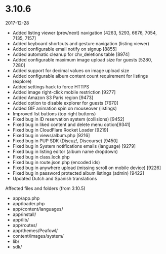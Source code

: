 # 3.10.6

2017-12-28

- Added listing viewer (prev/next) navigation [4263, 5293, 6676, 7054, 7135, 7157]
- Added keyboard shortcuts and gesture navigation (listing viewer)
- Added configurable email notify on signup [8855]
- Added automatic cleanup for chv_deletions table [8974]
- Added configurable maximum image upload size for guests [5280, 7280]
- Added support for decimal values on image upload size
- Added configurable album content count requirement for listings (explore)
- Added settings hack to force HTTPS
- Added image right-click mobile restriction [9277]
- Added Amazon S3 Paris region [9473]
- Added option to disable explorer for guests [7670]
- Added GIF animation spin on mouseover (listings)
- Improved list buttons (top right buttons)
- Fixed bug in ID reservation system (collisions) [9452] 
- Fixed bug in liked content and delete menu option[9341] 
- Fixed bug in CloudFlare Rocket Loader [9219]
- Fixed bug in views/album.php [9216]
- Fixed bug in PUP SDK (Discuz!, Discourse) [9450]
- Fixed bug in System notifications emails (language) [9279]
- Fixed bug in listing editor (album name dropdown)
- Fixed bug in class.lock.php
- Fixed bug in route.json.php (encoded ids)
- Fixed bug in anywhere upload (missing scroll on mobile device) [9226]
- Fixed bug in password protected album listings (admin) [9422]
- Updated Dutch and Spanish translations

Affected files and folders (from 3.10.5)

- app/app.php
- app/loader.php
- app/content/languages/
- app/install/
- app/lib/
- app/routes/
- app/themes/Peafowl/
- content/images/system/
- lib/
- sdk/
